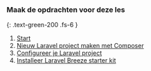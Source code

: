 ### Maak de opdrachten voor deze les
{: .text-green-200 .fs-6 }

1. [Start](onderwerp)
2. [Nieuw Laravel project maken met Composer](laravel-start)
3. [Configureer je Laravel project](laravel-config)
4. [Installeer Laravel Breeze starter kit](install-breeze)
